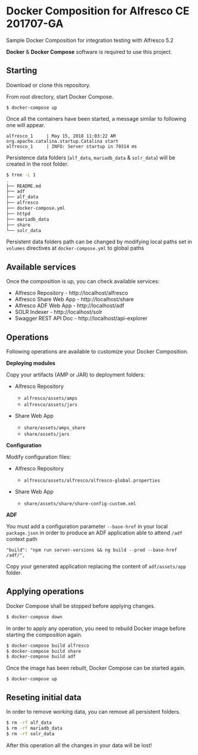 # Docker Composition for Alfresco CE 201707-GA

Sample Docker Composition for integration testing with Alfresco 5.2

**Docker** & **Docker Compose** software is required to use this project.

## Starting

Download or clone this repository.

From root directory, start Docker Compose.

```
$ docker-compose up
```

Once all the containers have been started, a message similar to following one will appear.

```
alfresco_1     | May 15, 2018 11:03:22 AM org.apache.catalina.startup.Catalina start
alfresco_1     | INFO: Server startup in 70314 ms
```

Persistence data folders (`alf_data`, `mariadb_data` & `solr_data`) will be created in the root folder.

```bash
$ tree -L 1
.
├── README.md
├── adf
├── alf_data
├── alfresco
├── docker-compose.yml
├── httpd
├── mariadb_data
├── share
└── solr_data
```

Persistent data folders path can be changed by modifying local paths set in `volumes` directives at `docker-compose.yml` to global paths


## Available services

Once the composition is up, you can check available services:

* Alfresco Repository - http://localhost/alfresco
* Alfresco Share Web App - http://localhost/share
* Alfresco ADF Web App - http://localhost/adf
* SOLR Indexer - http://localhost/solr
* Swagger REST API Doc - http://localhost/api-explorer

## Operations

Following operations are available to customize your Docker Composition.

**Deploying modules**

Copy your artifacts (AMP or JAR) to deployment folders:

* Alfresco Repository
  * `alfresco/assets/amps`
  * `alfresco/assets/jars`

* Share Web App
  * `share/assets/amps_share`
  * `share/assets/jars`


**Configuration**

Modify configuration files:

* Alfresco Repository
  * `alfresco/assets/alfresco/alfresco-global.properties`

* Share Web App
  * `share/assets/share/share-config-custom.xml`


**ADF**

You must add a configuration parameter `--base-href` in your local `package.json` in order to produce an ADF application able to attend `/adf` context path

```
"build": "npm run server-versions && ng build --prod --base-href /adf/",
```

Copy your generated application replacing the content of `adf/assets/app` folder.


## Applying operations

Docker Compose shall be stopped before applying changes.

```bash
$ docker-compose down
```

In order to apply any operation, you need to rebuild Docker image before starting the composition again.

```bash
$ docker-compose build alfresco
$ docker-compose build share
$ docker-compose build adf
```

Once the image has been rebuilt, Docker Compose can be started again.

```
$ docker-compose up
```

## Reseting initial data

In order to remove working data, you can remove all persistent folders.

```bash
$ rm -rf alf_data
$ rm -rf mariadb_data
$ rm -rf solr_data
```

After this operation all the changes in your data will be lost!


